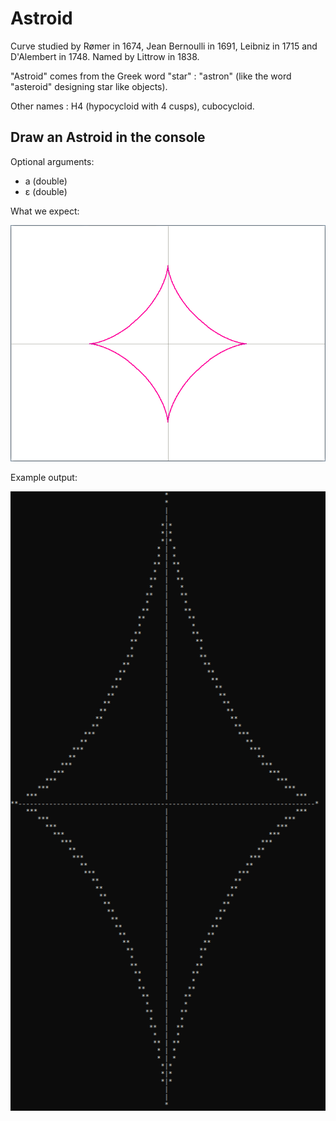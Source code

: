 # Astroid
Curve studied by Rømer in 1674, Jean Bernoulli in 1691, Leibniz in 1715 and D'Alembert in 1748.
Named by Littrow in 1838.

"Astroid" comes from the Greek word "star" : "astron" (like the word "asteroid" designing star like objects).

Other names : H4 (hypocycloid with 4 cusps), cubocycloid.

## Draw an Astroid in the console
Optional arguments:
- a (double)
- ε (double)

What we expect:

![expectation](expectation.png)

Example output:

![output](output.png)

